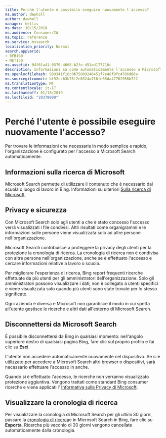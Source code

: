 ```yaml
---
title: Perché l'utente è possibile eseguire nuovamente l'accesso?
ms.author: dawholl
author: dawholl
manager: kellis
ms.date: 10/15/2018
ms.audience: Consumer/IW
ms.topic: reference
ms.service: mssearch
localization_priority: Normal
search.appverid:
- BFB160
- MET150
ms.assetid: 94f6fa41-0570-4668-b2fe-d51ed177716c
description: Informazioni su come automaticamente l'accesso a Microsoft Search può aumentare rapidamente e trovare più facilmente i risultati di lavoro
ms.openlocfilehash: 999341f10c0b75009246451f7e48f9fc4706d86a
ms.sourcegitcommit: bf52cc63b75f2e0324a716fe65da47702956b722
ms.translationtype: MT
ms.contentlocale: it-IT
ms.lasthandoff: 01/18/2019
ms.locfileid: "29378900"
---
```

# <a name="why-am-i-automatically-signed-in"></a>Perché l'utente è possibile eseguire nuovamente l'accesso?

Per trovare le informazioni che necessarie in modo semplice e rapido, l'organizzazione è configurato per l'accesso a Microsoft Search automaticamente.
  
## <a name="about-microsoft-search"></a>Informazioni sulla ricerca di Microsoft

Microsoft Search permette di utilizzare il contenuto che è necessario dal scuola o luogo di lavoro in Bing. Informazioni su ulteriori [Sulla ricerca di Microsoft](about-microsoft-search.md).
  
## <a name="privacy-and-security"></a>Privacy e sicurezza

Con Microsoft Search solo agli utenti a che è stato concesso l'accesso verrà visualizzati i file condivisi. Altri risultati come organigrammi e le informazioni sulle persone viene visualizzata solo ad altre persone nell'organizzazione.
  
Microsoft Search contribuisce a proteggere la privacy degli utenti per la protezione la cronologia di ricerca. La cronologia di ricerca non è condivisa con altre persone nell'organizzazione, anche se è effettuato l'accesso e cercare informazioni relative a lavoro o scuola.
  
Per migliorare l'esperienza di ricerca, Bing report frequenti ricerche effettuate da più utenti per gli amministratori dell'organizzazione. Solo gli amministratori possono visualizzare i dati, non è collegato a utenti specifici e viene visualizzata solo quando più utenti sono state trovate per lo stesso significato.
  
Ogni azienda è diversa e Microsoft non garantisce il modo in cui spetta all'utente gestisce le ricerche e altri dati all'esterno di Microsoft Search.
  
## <a name="sign-out-of-microsoft-search"></a>Disconnettersi da Microsoft Search

È possibile disconnettersi da Bing in qualsiasi momento: nell'angolo superiore destro di qualsiasi pagina Bing, fare clic sul proprio profilo e fai clic su **Esci**.
  
L'utente non accedere automaticamente nuovamente nel dispositivo. Se si è utilizzato per accedere a Microsoft Search altri browser o dispositivi, sarà necessario effettuare l'accesso in anche. 
  
Quando si è effettuato l'accesso, le ricerche non verranno visualizzato protezione aggiuntiva. Vengono trattati come standard Bing consumer ricerche e viene applicati l' [Informativa sulla Privacy di Microsoft](https://privacy.microsoft.com/en-us/privacystatement).
  
## <a name="view-your-search-history"></a>Visualizzare la cronologia di ricerca

Per visualizzare la cronologia di Microsoft Search per gli ultimi 30 giorni, passare la [cronologia di ricerca](https://ssl.bing.com/profile/history)e in Microsoft Search in Bing, fare clic su **Esporta**. Ricerche più vecchio di 30 giorni vengono cancellate automaticamente dalla cronologia.

  

